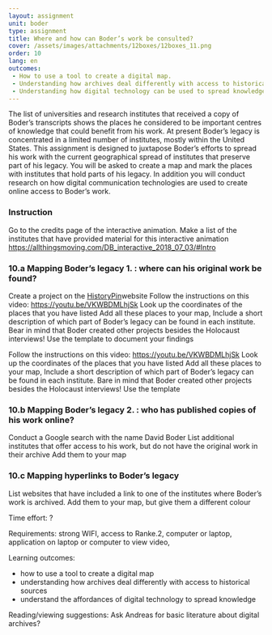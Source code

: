 ```yaml
---
layout: assignment
unit: boder
type: assignment
title: Where and how can Boder’s work be consulted?
cover: /assets/images/attachments/12boxes/12boxes_11.png
order: 10
lang: en
outcomes: 
 - How to use a tool to create a digital map.
 - Understanding how archives deal differently with access to historical sources.
 - Understanding how digital technology can be used to spread knowledge. 
---
```

The list of universities and research institutes that received a copy of Boder’s transcripts shows the places he considered to be important centres of knowledge that could benefit from his work. At present Boder’s legacy is concentrated in a limited number of institutes, mostly within the United States. 
This assignment is designed to juxtapose Boder’s efforts to spread his work with the current geographical spread of institutes that preserve part of his legacy.
You will be asked to create a map and mark the places with institutes that hold parts of his legacy. In addition you will conduct research on how digital communication technologies are used to create online access to Boder’s work.

<!-- more -->

<!-- briefing-student -->
### Instruction
<!-- section-contents -->

Go to the credits page of the interactive animation. 
Make a list of the institutes that have provided material for this interactive animation  
https://allthingsmoving.com/DB_interactive_2018_07_03/#Intro

<!-- section --> 
### 10.a   Mapping Boder’s legacy 1. : where can his original work be found?
<!-- section-contents -->

Create a project on the [HistoryPin](https://www.historypin.org/en/)website 
Follow the instructions on this video: https://youtu.be/VKWBDMLhjSk 
Look up the coordinates of the places that you have listed
Add all these places to your map, 
Include a short description of which part of Boder’s legacy can be found in each institute. Bear in mind that Boder created other projects besides the Holocaust interviews!
Use the template to document your findings 

Follow the instructions on this video: https://youtu.be/VKWBDMLhjSk 
Look up the coordinates of the places that you have listed
Add all these places to your map, 
Include a short description of which part of Boder’s legacy can be found in each institute. Bare in mind that Boder created other projects besides the Holocaust interviews!
Use the template 

<!-- section --> 
### 10.b   Mapping Boder’s legacy 2. : who has published copies of his work online?    
<!-- section-contents -->

Conduct a Google search with the name David Boder
List additional institutes that offer access to his work, but do not have the original work in their archive
Add them to your map

<!-- section --> 
### 10.c   Mapping hyperlinks to Boder’s legacy
<!-- section-contents -->

List websites that have included a link to one of the institutes where Boder’s work is archived. 
Add them to your map, but give them a different colour 

<!-- briefing-teacher -->

Time effort: ?

Requirements:  strong WIFI, access to Ranke.2, computer or laptop,
application on laptop or computer to view video, 

Learning outcomes: 
- how to use a tool to create a digital map
- understanding how archives deal differently with access  to historical sources
- understand the affordances of digital technology to spread knowledge 


Reading/viewing  suggestions:
Ask Andreas for basic literature about digital archives?




